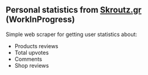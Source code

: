 ## Personal statistics from [Skroutz.gr](https://www.skroutz.gr/) (WorkInProgress)
Simple web scraper for getting user statistics about:
* Products reviews
* Total upvotes
* Comments
* Shop reviews

